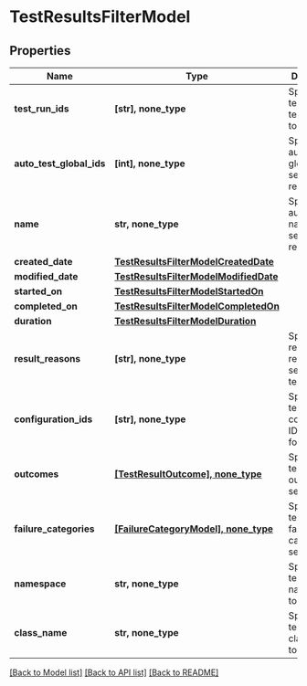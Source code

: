 # TestResultsFilterModel


## Properties
Name | Type | Description | Notes
------------ | ------------- | ------------- | -------------
**test_run_ids** | **[str], none_type** | Specifies a test result test run IDs to search for | [optional] 
**auto_test_global_ids** | **[int], none_type** | Specifies an autotest global IDs to search results for | [optional] 
**name** | **str, none_type** | Specifies an autotest name to search results for | [optional] 
**created_date** | [**TestResultsFilterModelCreatedDate**](TestResultsFilterModelCreatedDate.md) |  | [optional] 
**modified_date** | [**TestResultsFilterModelModifiedDate**](TestResultsFilterModelModifiedDate.md) |  | [optional] 
**started_on** | [**TestResultsFilterModelStartedOn**](TestResultsFilterModelStartedOn.md) |  | [optional] 
**completed_on** | [**TestResultsFilterModelCompletedOn**](TestResultsFilterModelCompletedOn.md) |  | [optional] 
**duration** | [**TestResultsFilterModelDuration**](TestResultsFilterModelDuration.md) |  | [optional] 
**result_reasons** | **[str], none_type** | Specifies result reasons for searching test results | [optional] 
**configuration_ids** | **[str], none_type** | Specifies a test result configuration IDs to search for | [optional] 
**outcomes** | [**[TestResultOutcome], none_type**](TestResultOutcome.md) | Specifies a test result outcomes to search for | [optional] 
**failure_categories** | [**[FailureCategoryModel], none_type**](FailureCategoryModel.md) | Specifies a test result failure categories to search for | [optional] 
**namespace** | **str, none_type** | Specifies a test result namespace to search for | [optional] 
**class_name** | **str, none_type** | Specifies a test result class name to search for | [optional] 

[[Back to Model list]](../README.md#documentation-for-models) [[Back to API list]](../README.md#documentation-for-api-endpoints) [[Back to README]](../README.md)


